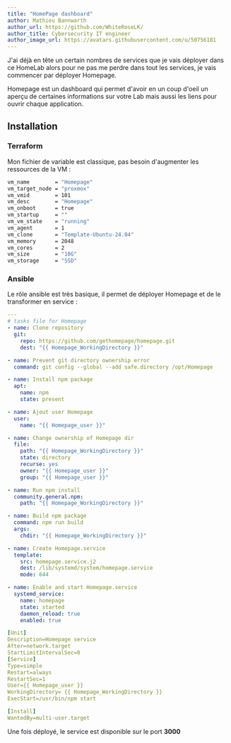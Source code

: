 ```yaml
---
title: "HomePage dashboard"
author: Mathieu Bannwarth
author_url: https://github.com/WhiteRoseLK/
author_title: Cybersecurity IT engineer
author_image_url: https://avatars.githubusercontent.com/u/50756181
---
```


J'ai déjà en tête un certain nombres de services que je vais déployer dans ce HomeLab alors pour ne pas me perdre dans tout les services, je vais commencer par déployer Homepage.

Homepage est un dashboard qui permet d'avoir en un coup d'oeil un aperçu de certaines informations sur votre Lab mais aussi les liens pour ouvrir chaque application.

## Installation

### Terraform

Mon fichier de variable est classique, pas besoin d'augmenter les ressources de la VM :

```bash
vm_name        = "Homepage"
vm_target_node = "proxmox"
vm_vmid        = 101
vm_desc        = "Homepage"
vm_onboot      = true
vm_startup     = ""
vm_vm_state    = "running"
vm_agent       = 1
vm_clone       = "Template-Ubuntu-24.04"
vm_memory      = 2048
vm_cores       = 2
vm_size        = "10G"
vm_storage     = "SSD"
```

### Ansible

Le rôle ansible est très basique, il permet de déployer Homepage et de le transformer en service :

```YAML title="roles/Homepage/tasks/main.yml"
---
# tasks file for Homepage
- name: Clone repository
  git:
    repo: https://github.com/gethomepage/homepage.git
    dest: "{{ Homepage_WorkingDirectory }}"

- name: Prevent git directory ownership error
  command: git config --global --add safe.directory /opt/Homepage

- name: Install npm package
  apt:
    name: npm
    state: present

- name: Ajout user Homepage
  user:
    name: "{{ Homepage_user }}"

- name: Change ownership of Homepage dir
  file:
    path: "{{ Homepage_WorkingDirectory }}"
    state: directory
    recurse: yes
    owner: "{{ Homepage_user }}"
    group: "{{ Homepage_user }}"

- name: Run npm install
  community.general.npm:
    path: "{{ Homepage_WorkingDirectory }}"

- name: Build npm package
  command: npm run build
  args:
    chdir: "{{ Homepage_WorkingDirectory }}"

- name: Create Homepage.service
  template:
    src: homepage.service.j2
    dest: /lib/systemd/system/homepage.service
    mode: 644

- name: Enable and start Homepage.service
  systemd_service:
    name: homepage
    state: started
    daemon_reload: true
    enabled: true
```

```YAML title="roles/Homepage/templates/homepage.service.j2"
[Unit]
Description=Homepage service
After=network.target
StartLimitIntervalSec=0
[Service]
Type=simple
Restart=always
RestartSec=1
User={{ Homepage_user }}
WorkingDirectory= {{ Homepage_WorkingDirectory }}
ExecStart=/usr/bin/npm start

[Install]
WantedBy=multi-user.target
```

Une fois déployé, le service est disponible sur le port **3000**